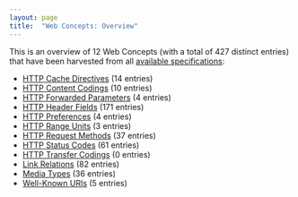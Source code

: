 ```yaml
---
layout: page
title:  "Web Concepts: Overview"
---
```


This is an overview of 12 Web Concepts (with a total of 427 distinct entries) that have been harvested from all [available specifications](/specs):

* [HTTP Cache Directives](http-cache-directives) (14 entries)
* [HTTP Content Codings](http-content-codings) (10 entries)
* [HTTP Forwarded Parameters](http-forwarded-parameters) (4 entries)
* [HTTP Header Fields](http-headers) (171 entries)
* [HTTP Preferences](http-preferences) (4 entries)
* [HTTP Range Units](http-range-units) (3 entries)
* [HTTP Request Methods](http-methods) (37 entries)
* [HTTP Status Codes](http-status-codes) (61 entries)
* [HTTP Transfer Codings](http-transfer-codings) (0 entries)
* [Link Relations](link-relations) (82 entries)
* [Media Types](media-types) (36 entries)
* [Well-Known URIs](well-known-uris) (5 entries)
